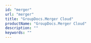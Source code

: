 ```yaml
---
id: "merger"
url: "merger"
title: "GroupDocs.Merger Cloud"
productName: "GroupDocs.Merger Cloud"
description: ""
keywords: ""
---
```


